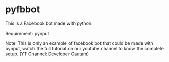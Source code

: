 # pyfbbot
This is a Facebook bot made with python.

Requirement: pynput

Note: This is only an example of facebook bot that could be made with pynput, watch the full tutorial on our youtube channel to know the complete setup. 
(YT Channel: Developer Gautam)
